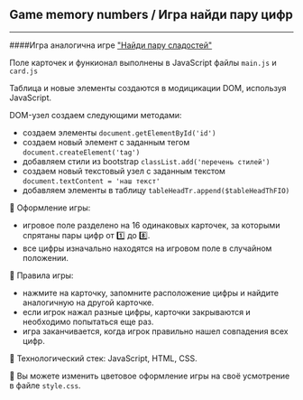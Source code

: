 ## Game memory numbers / Игра найди пару цифр    
****

####Игра аналогична игре ["Найди пару сладостей"](https://github.com/Frontess/Game_memory_sweets)

Поле карточек и функионал выполнены в JavaScript файлы `main.js` и `card.js`

Таблица и новые элементы создаются в модицикации DOM, используя JavaScript.    

DOM-узел создаем следующими методами:
- создаем элементы `document.getElementById('id')`
- создаем новый элемент с заданным тегом `document.createElement('tag')`
- добавляем стили из bootstrap `classList.add('перечень стилей')`
- создаем новый текстовый узел с заданным текстом `document.textContent = 'наш текст'`
- добавляем элементы в таблицу `tableHeadTr.append($tableHeadThFIO)`

:game_die: Оформление игры: 
- игровое поле разделено на 16 одинаковых карточек, за которыми спрятаны пары цифр от :one: до :eight:.
- все цифры изначально находятся на игровом поле в случайном положении.

:game_die: Правила игры: 
- нажмите на карточку, запомните расположение цифры и найдите аналогичную на другой картoчке.
- если игрок нажал разные цифры, карточки закрываются и необходимо попытаться еще раз.
- игра заканчивается, когда игрок правильно нашел совпадения всех цифр.

:game_die: Технологический стек: JavaScript, HTML, CSS.

:100: Вы можете изменить цветовое оформление игры на своё усмотрение в файле `style.css`.
<div id="footer">